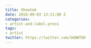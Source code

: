 ```yaml
---
title: Showtek
date: 2018-09-03 13:11:00 Z
categories:
- artist-and-label-press
tags:
- artist
twitter: https://twitter.com/SHOWTEK
---
```


